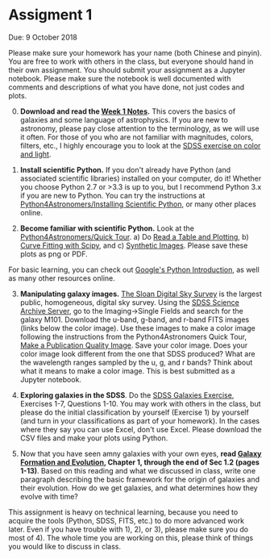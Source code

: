 # Assigment 1

Due: 9 October 2018

Please make sure your homework has your name (both Chinese and pinyin). You are free to work with others in the class, but everyone should hand in their own assignment. You should submit your assignment as a Jupyter notebook. Please make sure the notebook is well documented with comments and descriptions of what you have done, not just codes and plots.

0) **Download and read the [Week 1 Notes](http://kiaa.pku.edu.cn/~peng/teaching/galaxies18/Lecture01-2018.pdf).** This covers the basics of galaxies and some language of astrophysics. If you are new to astronomy, please pay close attention to the terminology, as we will use it often. For those of you who are not familiar with magnitudes, colors, filters, etc., I highly encourage you to look at the [SDSS exercise on color and light](http://skyserver.sdss.org/dr12/en/proj/advanced/color/colorhome.aspx). 

1) **Install scientific Python.** If you don't already have Python (and associated scientific libraries) installed on your computer, do it! Whether you choose Python 2.7 or >3.3 is up to you, but I recommend Python 3.x if you are new to Python.
You can try the instructions at [Python4Astronomers/Installing Scientific Python](https://python4astronomers.github.io/installation/python_install.html), or many other places online. 

2) **Become familiar with scientific Python.** Look at the [Python4Astronomers/Quick Tour](https://python4astronomers.github.io/intro/quick-tour.html). a) Do [Read a Table and Plotting](https://python4astronomers.github.io/intro/quick-tour.html#reading-a-table-and-plotting), b) [Curve Fitting with Scipy](https://python4astronomers.github.io/intro/quick-tour.html#curve-fitting-with-scipy), and c) [Synthetic Images](https://python4astronomers.github.io/intro/quick-tour.html#synthetic-images). Please save these plots as png or PDF. 

For basic learning, you can check out [Google's Python Introduction](https://developers.google.com/edu/python/introduction), as well as many other resources online. 

3) **Manipulating galaxy images.** [The Sloan Digital Sky Survey](http://www.sdss3.org) is the largest public, homogeneous, digital sky survey. Using the [SDSS Science Archive Server](http://dr12.sdss3.org/), go to the Imaging->Single Fields and search for the galaxy M101. Download the u-band, g-band, and r-band FITS images (links below the color image). Use these images to make a color image following the instructions from the Python4Astronomers Quick Tour, [Make a Publication Quality Image](https://python4astronomers.github.io/intro/quick-tour.html#making-a-publication-quality-image). Save your color image. Does your color image look different from the one that SDSS produced? What are the wavelength ranges sampled by the u, g, and r bands? Think about what it means to make a color image. This is best submitted as a Jupyter notebook.

4) **Exploring galaxies in the SDSS**. Do the [SDSS Galaxies Exercise](http://skyserver.sdss.org/dr12/en/proj/advanced/galaxies/galaxieshome.aspx), Exercises 1-7, Questions 1-10. You may work with others in the class, but please do the initial classification by yourself (Exercise 1) by yourself (and turn in your classifications as part of your homework). In the cases where they say you can use Excel, don't use Excel. Please download the CSV files and make your plots using Python.

5) Now that you have seen amny galaxies with your own eyes, **read [Galaxy Formation and Evolution](http://www.amazon.com/Galaxy-Formation-Evolution-Houjun-Mo/dp/0521857937), Chapter 1, through the end of Sec 1.2 (pages 1-13)**. Based on this reading and what we discussed in class, write one paragraph describing the basic framework for the origin of galaxies and their evolution. How do we get galaxies, and what determines how they evolve with time?

This assignment is heavy on technical learning, because you need to acquire the tools (Python, SDSS, FITS, etc.) to do more advanced work later. Even if you have trouble with 1), 2), or 3), please make sure you do most of 4). The whole time you are working on this, please think of things you would like to discuss in class.

